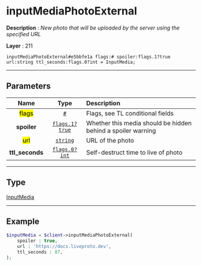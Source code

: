 # inputMediaPhotoExternal

**Description** : *New photo that will be uploaded by the server using the specified URL*

**Layer** : 211

```tl
inputMediaPhotoExternal#e5bbfe1a flags:# spoiler:flags.1?true url:string ttl_seconds:flags.0?int = InputMedia;
```

---

## Parameters

| Name | Type | Description |
| :---: | :---: | :--- |
| <mark>flags</mark> | [`#`](type/#) | Flags, see TL conditional fields |
| **spoiler** | [`flags.1?true`](type/true) | Whether this media should be hidden behind a spoiler warning |
| <mark>url</mark> | [`string`](type/string) | URL of the photo |
| **ttl_seconds** | [`flags.0?int`](type/int) | Self-destruct time to live of photo |

---

## Type

[InputMedia](type/InputMedia)

---

## Example

```php
$inputMedia = $client->inputMediaPhotoExternal(
	spoiler : true,
	url : 'https://docs.liveproto.dev',
	ttl_seconds : 87,
);
```